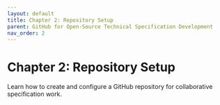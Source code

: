 ```yaml
---
layout: default
title: Chapter 2: Repository Setup
parent: GitHub for Open-Source Technical Specification Development
nav_order: 2
---
```


# Chapter 2: Repository Setup

Learn how to create and configure a GitHub repository for collaborative specification work.

